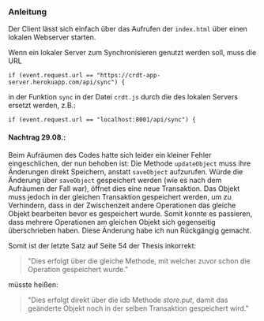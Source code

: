### Anleitung
Der Client lässt sich einfach über das Aufrufen der `index.html` über einen lokalen Webserver starten.

Wenn ein lokaler Server zum Synchronisieren genutzt werden soll, muss die URL 
```JS
if (event.request.url == "https://crdt-app-server.herokuapp.com/api/sync") {
```
in der Funktion `sync` in der Datei `crdt.js` durch die des lokalen Servers ersetzt werden, z.B.:
```JS
if (event.request.url == "localhost:8001/api/sync") {
```

#### Nachtrag 29.08.:
Beim Aufräumen des Codes hatte sich leider ein kleiner Fehler eingeschlichen, der nun behoben ist:
Die Methode `updateObject` muss ihre Änderungen direkt Speichern, anstatt `saveObject` aufzurufen. Würde die Änderung über `saveObject` gespeichert werden (wie es nach dem Aufräumen der Fall war), öffnet dies eine neue Transaktion. Das Objekt muss jedoch in der gleichen Transaktion gespeichert werden, um zu Verhindern, dass in der Zwischenzeit andere Operationen das gleiche Objekt bearbeiten bevor es gespeichert wurde. Somit konnte es passieren, dass mehrere Operationen am gleichen Objekt sich gegenseitig überschrieben haben. Diese Änderung habe ich nun Rückgängig gemacht.

Somit ist der letzte Satz auf Seite 54 der Thesis inkorrekt: 
>"Dies erfolgt über die gleiche Methode, mit welcher zuvor schon die Operation gespeichert wurde." 

müsste heißen:

>"Dies erfolgt direkt über die idb Methode *store.put*, damit das geänderte Objekt noch in der selben Transaktion gespeichert wird."
